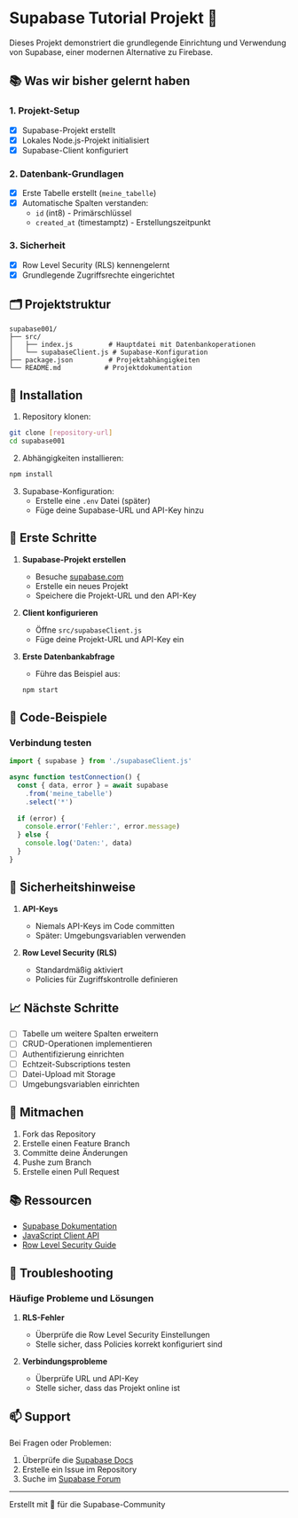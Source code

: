 # Supabase Tutorial Projekt 🚀

Dieses Projekt demonstriert die grundlegende Einrichtung und Verwendung von Supabase, einer modernen Alternative zu Firebase.

## 📚 Was wir bisher gelernt haben

### 1. Projekt-Setup
- [x] Supabase-Projekt erstellt
- [x] Lokales Node.js-Projekt initialisiert
- [x] Supabase-Client konfiguriert

### 2. Datenbank-Grundlagen
- [x] Erste Tabelle erstellt (`meine_tabelle`)
- [x] Automatische Spalten verstanden:
  - `id` (int8) - Primärschlüssel
  - `created_at` (timestamptz) - Erstellungszeitpunkt

### 3. Sicherheit
- [x] Row Level Security (RLS) kennengelernt
- [x] Grundlegende Zugriffsrechte eingerichtet

## 🗂 Projektstruktur
```
supabase001/
├── src/
│   ├── index.js         # Hauptdatei mit Datenbankoperationen
│   └── supabaseClient.js # Supabase-Konfiguration
├── package.json         # Projektabhängigkeiten
└── README.md           # Projektdokumentation
```

## 🔧 Installation

1. Repository klonen:
```bash
git clone [repository-url]
cd supabase001
```

2. Abhängigkeiten installieren:
```bash
npm install
```

3. Supabase-Konfiguration:
   - Erstelle eine `.env` Datei (später)
   - Füge deine Supabase-URL und API-Key hinzu

## 🚀 Erste Schritte

1. **Supabase-Projekt erstellen**
   - Besuche [supabase.com](https://supabase.com)
   - Erstelle ein neues Projekt
   - Speichere die Projekt-URL und den API-Key

2. **Client konfigurieren**
   - Öffne `src/supabaseClient.js`
   - Füge deine Projekt-URL und API-Key ein

3. **Erste Datenbankabfrage**
   - Führe das Beispiel aus:
   ```bash
   npm start
   ```

## 📝 Code-Beispiele

### Verbindung testen
```javascript
import { supabase } from './supabaseClient.js'

async function testConnection() {
  const { data, error } = await supabase
    .from('meine_tabelle')
    .select('*')
  
  if (error) {
    console.error('Fehler:', error.message)
  } else {
    console.log('Daten:', data)
  }
}
```

## 🔐 Sicherheitshinweise

1. **API-Keys**
   - Niemals API-Keys im Code committen
   - Später: Umgebungsvariablen verwenden

2. **Row Level Security (RLS)**
   - Standardmäßig aktiviert
   - Policies für Zugriffskontrolle definieren

## 📈 Nächste Schritte

- [ ] Tabelle um weitere Spalten erweitern
- [ ] CRUD-Operationen implementieren
- [ ] Authentifizierung einrichten
- [ ] Echtzeit-Subscriptions testen
- [ ] Datei-Upload mit Storage
- [ ] Umgebungsvariablen einrichten

## 🤝 Mitmachen

1. Fork das Repository
2. Erstelle einen Feature Branch
3. Committe deine Änderungen
4. Pushe zum Branch
5. Erstelle einen Pull Request

## 📚 Ressourcen

- [Supabase Dokumentation](https://supabase.com/docs)
- [JavaScript Client API](https://supabase.com/docs/reference/javascript)
- [Row Level Security Guide](https://supabase.com/docs/guides/auth/row-level-security)

## 🐛 Troubleshooting

### Häufige Probleme und Lösungen

1. **RLS-Fehler**
   - Überprüfe die Row Level Security Einstellungen
   - Stelle sicher, dass Policies korrekt konfiguriert sind

2. **Verbindungsprobleme**
   - Überprüfe URL und API-Key
   - Stelle sicher, dass das Projekt online ist

## 📫 Support

Bei Fragen oder Problemen:
1. Überprüfe die [Supabase Docs](https://supabase.com/docs)
2. Erstelle ein Issue im Repository
3. Suche im [Supabase Forum](https://github.com/supabase/supabase/discussions)

---
Erstellt mit 💚 für die Supabase-Community 